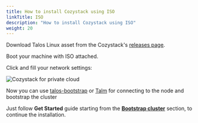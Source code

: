 ```yaml
---
title: How to install Cozystack using ISO
linkTitle: ISO
description: "How to install Cozystack using ISO"
weight: 20
---
```


Download Talos Linux asset from the Cozystack's [releases page](https://github.com/aenix-io/cozystack/releases).

Boot your machine with ISO attached.

Click **<F3>** and fill your network settings:

![Cozystack for private cloud](/img/talos-network-configuration.png)

Now you can use [talos-bootstrap](https://github.com/aenix-io/talos-bootstrap) or [Talm](https://github.com/aenix-io/talm) for connecting to the node and bootstrap the cluster

Just follow **Get Started** guide starting from the [**Bootstrap cluster**](/docs/get-started/#bootstrap-cluster) section, to continue the installation.
